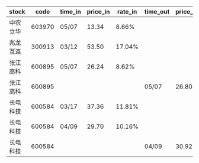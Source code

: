 |stock|code|time_in|price_in|rate_in|time_out|price_out|rate_out|person|
|---|---|---|---|---|---|---|---|---|
|中农立华|603970|05/07|13.34|8.66%||||张浩|
|兆龙互连|300913|03/12|53.50|17.04%||||张浩|
|张江高科|600895|05/07|26.24|8.62%||||张浩|
|张江高科|600895||||05/07|26.80|8.67%|张浩|
|长电科技|600584|03/17|37.36|11.81%||||张浩|
|长电科技|600584|04/09|29.70|10.16%||||张浩|
|长电科技|600584||||04/09|30.92|10.41%|张浩|
